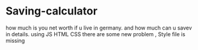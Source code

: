# Saving-calculator
how much is you net worth if u live in germany. and how much can u savev in details. using JS HTML CSS
there are some new problem , Style file is missing
